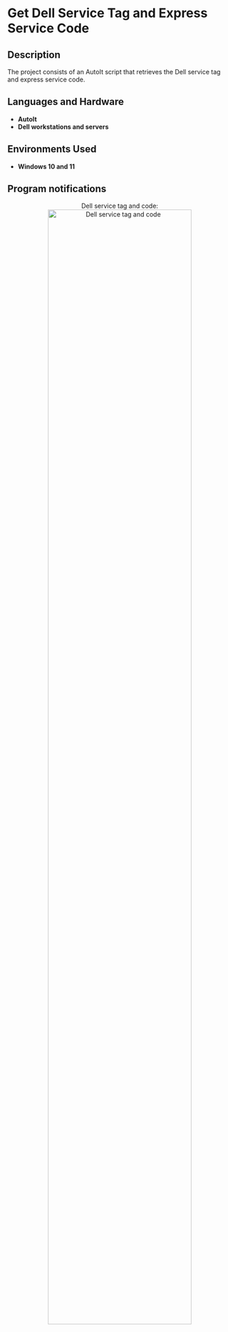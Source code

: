 <h1>Get Dell Service Tag and Express Service Code</h1>


<h2>Description</h2>
The project consists of an AutoIt script that retrieves the Dell service tag and express service code.<br/>

<h2>Languages and Hardware</h2>

- <b>AutoIt</b>
- <b>Dell workstations and servers</b>

<h2>Environments Used </h2>

- <b>Windows 10 and 11</b>

<h2>Program notifications</h2>

<p align="center">
Dell service tag and code: <br/>
<img src="https://i.imgur.com/xsfMD1q.png" height="80%" width="80%" alt="Dell service tag and code"/>
<br />
<br />
</p>

<!--
 ```diff
- text in red
+ text in green
! text in orange
# text in gray
@@ text in purple (and bold)@@
```
--!>
